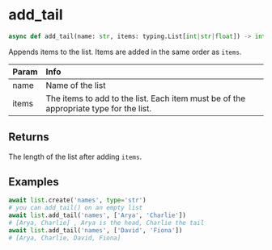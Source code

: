 # add_tail

```py
async def add_tail(name: str, items: typing.List[int|str|float]) -> int
```
Appends items to the list. Items are added in the same order as `items`.

|Param|Info|
|:---|:---|
|name|Name of the list|
|items|The items to add to the list. Each item must be of the appropriate type for the list.|

## Returns
The length of the list after adding `items`.

## Examples

```py
await list.create('names', type='str')
# you can add_tail() on an empty list
await list.add_tail('names', ['Arya', 'Charlie'])
# [Arya, Charlie] , Arya is the head, Charlie the tail
await list.add_tail('names', ['David', 'Fiona'])
# [Arya, Charlie, David, Fiona]
```